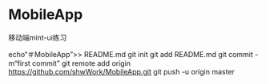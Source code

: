 # MobileApp
移动端mint-ui练习

echo“＃MobileApp”>> README.md 
git init 
git add README.md 
git commit -m“first commit” 
git remote add origin https://github.com/shwWork/MobileApp.git
 git push -u origin master
